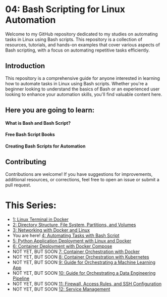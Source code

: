 # 04: Bash Scripting for Linux Automation

Welcome to my GitHub repository dedicated to my studies on automating tasks in Linux using Bash scripts. This repository is a collection of resources, tutorials, and hands-on examples that cover various aspects of Bash scripting, with a focus on automating repetitive tasks efficiently.

## Introduction

This repository is a comprehensive guide for anyone interested in learning how to automate tasks in Linux using Bash scripts. Whether you're a beginner looking to understand the basics of Bash or an experienced user looking to enhance your automation skills, you'll find valuable content here.

## Here you are going to learn:
#### What is Bash and Bash Script?
#### Free Bash Script Books
#### Creating Bash Scripts for Automation

## Contributing

Contributions are welcome! If you have suggestions for improvements, additional resources, or corrections, feel free to open an issue or submit a pull request.

# This Series:
- [1: Linux Terminal in Docker](https://github.com/Caio-Felice-Cunha/Linux-Operating-System-Docker-and-Kubernetes/tree/main/01-Linux-Management-With-Docker)
- [2: Directory Structure, File System, Partitions, and Volumes](https://github.com/Caio-Felice-Cunha/Linux-Operating-System-Docker-and-Kubernetes/tree/main/02-Linux-Docker-Filesystem)
- [3: Networking with Docker and Linux](https://github.com/Caio-Felice-Cunha/Linux-Operating-System-Docker-and-Kubernetes/tree/main/03%20-%20Networking%20with%20Docker%20and%20Linux)
- You are here! [4: Automating Tasks with Bash Script](https://github.com/Caio-Felice-Cunha/Linux-Operating-System-Docker-and-Kubernetes/tree/main/04%20-%20CreatingBash%20Scripts%20for%20Automation)
- [5: Python Application Deployment with Linux and Docker](https://github.com/Caio-Felice-Cunha/Linux-Operating-System-Docker-and-Kubernetes/tree/main/05%20-%20Deploying%20Python%20Applications%20with%20Linux%20and%20Docker)
- [6: Container Deployment with Docker Compose](https://github.com/Caio-Felice-Cunha/Linux-Operating-System-Docker-and-Kubernetes/tree/main/06%20-%20Container%20Deployment%20with%20Docker%20Compose)
- NOT YET, BUT SOON [7: Container Orchestration with Docker]()
- NOT YET, BUT SOON [8: Container Orchestration with Kubernetes]()
- NOT YET, BUT SOON [9: Guide for Orchestrating a Machine Learning App]()
- NOT YET, BUT SOON [10: Guide for Orchestrating a Data Engineering Pipeline]()
- NOT YET, BUT SOON [11: Firewall, Access Rules, and SSH Configuration]()
- NOT YET, BUT SOON [12: Service Management]()
